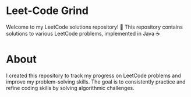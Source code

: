 # Leet-Code Grind
Welcome to my LeetCode solutions repository! 🚀
This repository contains solutions to various LeetCode problems, implemented in Java ☕️

# About
I created this repository to track my progress on LeetCode problems and improve my problem-solving skills. The goal is to consistently practice and refine coding skills by solving algorithmic challenges.


